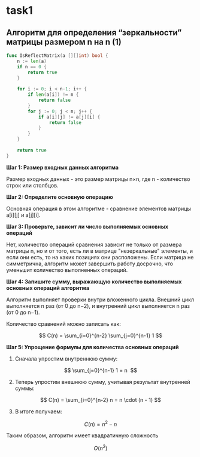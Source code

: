 # task1

## Алгоритм для определения “зеркальности” матрицы размером n на n (1)

```go
func IsReflectMatrix(a [][]int) bool {
    n := len(a)
    if n == 0 {
        return true
    }
    
    for i := 0; i < n-1; i++ {
        if len(a[i]) != n {
            return false
        }
        for j := 0; j < n; j++ {
            if a[i][j] != a[j][i] {
                return false
            }
        }
    }
    
    return true
}
```

**Шаг 1: Размер входных данных алгоритма**

Размер входных данных - это размер матрицы n×n, где n - количество строк или столбцов.

**Шаг 2: Определите основную операцию**

Основная операция в этом алгоритме - сравнение элементов матрицы  a[i][j] и a[j][i].

**Шаг 3: Проверьте, зависит ли число выполняемых основных операций**

Нет, количество операций сравнения зависит не только от размера матрицы n, но и от того, есть ли в матрице "незеркальные" элементы, и если они есть, 
то на каких позициях они расположены. Если матрица не симметрична, алгоритм может завершить работу досрочно, что уменьшит количество выполненных операций.

**Шаг 4: Запишите сумму, выражающую количество выполняемых основных операций алгоритма**

Алгоритм выполняет проверки внутри вложенного цикла. Внешний цикл выполняется n раз (от 0 до n−2), и внутренний цикл выполняется n раз (от 0 до n−1).

Количество сравнений можно записать как:

$$
C(n) = \sum_{i=0}^{n-2} \sum_{j=0}^{n-1} 1 
$$

**Шаг 5: Упрощение формулы для количества основных операций**

1. Сначала упростим внутреннюю сумму:
    
$$
\sum_{j=0}^{n-1} 1 = n 
$$
    
2. Теперь упростим внешнюю сумму, учитывая результат внутренней суммы:
    
$$
C(n) = \sum_{i=0}^{n-2} n = n \cdot (n - 1)
$$
    
3. В итоге получаем:
    
$$
C(n) = n^2 - n
$$
    
Таким образом, алгоритм имеет квадратичную сложность
    
$$
O(n^2)
$$